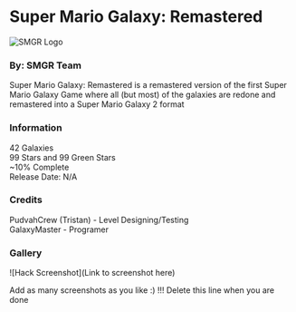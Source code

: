 # Super Mario Galaxy: Remastered
![SMGR Logo](https://cdn.discordapp.com/attachments/789184498989268995/796753611316396062/image0.png)
### By: SMGR Team

Super Mario Galaxy: Remastered is a remastered version of the first Super Mario Galaxy Game where all (but most) of the galaxies are redone and remastered into a Super Mario Galaxy 2 format

### Information
42 Galaxies<br/>
99 Stars and 99 Green Stars<br/>
~10% Complete<br/>
Release Date: N/A

### Credits
PudvahCrew (Tristan) - Level Designing/Testing<br/>
GalaxyMaster - Programer

### Gallery
![Hack Screenshot](Link to screenshot here)

Add as many screenshots as you like :) !!! Delete this line when you are done
